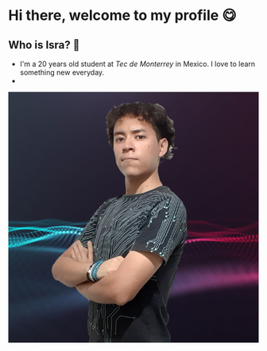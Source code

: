 # Hi there, welcome to my profile 😋

## Who is Isra? 🤔

- I'm a 20 years old student at _Tec de Monterrey_ in Mexico. I love to learn something new everyday.
- 

<img src="assets/img/perfil.png" align="right"></img>
<!--
**Isra-14/Isra-14** is a ✨ _special_ ✨ repository because its `README.md` (this file) appears on your GitHub profile.

Here are some ideas to get you started:

- 🔭 I’m currently working on ...
- 🌱 I’m currently learning ...
- 👯 I’m looking to collaborate on ...
- 🤔 I’m looking for help with ...
- 💬 Ask me about ...
- 📫 How to reach me: ...
- 😄 Pronouns: ...
- ⚡ Fun fact: ...
-->
